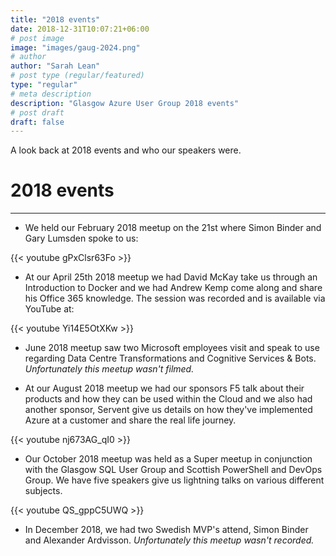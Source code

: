 ```yaml
---
title: "2018 events"
date: 2018-12-31T10:07:21+06:00
# post image
image: "images/gaug-2024.png"
# author
author: "Sarah Lean"
# post type (regular/featured)
type: "regular"
# meta description
description: "Glasgow Azure User Group 2018 events"
# post draft
draft: false
---
```


A look back at 2018 events and who our speakers were. 

# 2018 events
<hr>

* We held our February 2018 meetup on the 21st where Simon Binder and Gary Lumsden spoke to us:

{{< youtube gPxClsr63Fo >}}


* At our April 25th 2018 meetup we had David McKay take us through an Introduction to Docker and we had Andrew Kemp come along and share his Office 365 knowledge.  The session was recorded and is available via YouTube at:

{{< youtube Yi14E5OtXKw >}}

* June 2018 meetup saw two Microsoft employees visit and speak to use regarding Data Centre Transformations and Cognitive Services & Bots.  _Unfortunately this meetup wasn't filmed._

* At our August 2018 meetup we had our sponsors F5 talk about their products and how they can be used within the Cloud and we also had another sponsor, Servent give us details on how they've implemented Azure at a customer and share the real life journey.

{{< youtube nj673AG_qI0 >}}

* Our October 2018 meetup was held as a Super meetup in conjunction with the Glasgow SQL User Group and Scottish PowerShell and DevOps Group.  We have five speakers give us lightning talks on various different subjects.  

{{< youtube QS_gppC5UWQ >}}

* In December 2018, we had two Swedish MVP's attend, Simon Binder and Alexander Ardvisson.  _Unfortunately this meetup wasn't recorded._ 